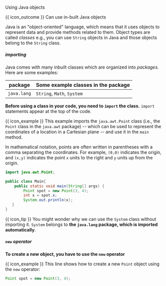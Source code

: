 <span id="title">Using Java objects</span>

<span id="prereqs"></span>

<span id="outcomes">{{ icon_outcome }} Can use in-built Java objects</span>

<div id="body">

Java is an "object-oriented" language, which means that it uses objects to represent data and provide methods related to them. Object types are called _classes_ e.g., you can use `String` objects in Java and those objects belong to the `String` class.

##### importing

<div class="indented">

Java comes with many inbuilt classes which are organized into _packages_. Here are some examples:

package | Some example classes in the package
----------|----------------
`java.lang` | `String`, `Math`, `System`

**Before using a class in your code, you need to `import` the class.** `import` statements appear at the top of the code.

<box>

{{ icon_example }} This example imports the `java.awt.Point` class (i.e., the `Point` class in the `java.awt` package) -- which can be used to represent <trigger for="pop:usingObjects-coordinates">the coordinates of a location in a Cartesian plane</trigger>  -- and use it in the `main` method.

<popover id="pop:usingObjects-coordinates" header="Coordinates of a location in a Cartesian plane" placement="top">
  <div slot="content">

In mathematical notation, points are often written in parentheses with a comma separating the coordinates. For example, `(0,0)` indicates the origin, and `(x,y)` indicates the point `x` units to the right and `y` units up from the origin.
  </div>
</popover>

```java
import java.awt.Point;

public class Main{
    public static void main(String[] args) {
        Point spot = new Point(3, 4);
        int x = spot.x;
        System.out.println(x);
   }
}
```
</box>

{{ icon_tip }} You might wonder why we can use the `System` class without importing it. `System` belongs to **the `java.lang` package, which is imported automatically**.

</div>

##### `new` operator

<div class="indented">

**To create a new object, you have to use the `new` operator**

<box>

{{ icon_example }} This line shows how to create a new `Point` object using the `new` operator:

```java
Point spot = new Point(3, 4);
```
</box>

</div>

</div>

<div id="extras">
  <include src="exercises.md" />
</div>
